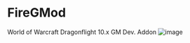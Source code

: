 # FireGMod
World of Warcraft Dragonflight 10.x GM Dev. Addon
![image](https://user-images.githubusercontent.com/127750137/224706190-a3b0242d-fbe3-4e60-b3f5-35aa497b4e76.png)
